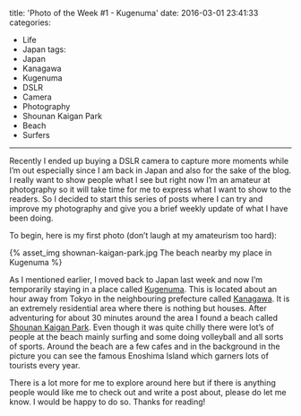 title: 'Photo of the Week #1 - Kugenuma'
date: 2016-03-01 23:41:33
categories:
- Life
- Japan
tags:
- Japan
- Kanagawa
- Kugenuma
- DSLR
- Camera
- Photography
- Shounan Kaigan Park
- Beach
- Surfers
---

Recently I ended up buying a DSLR camera to capture more moments while I’m out especially since I am back in Japan and also for the sake of the blog. I really want to show people what I see but right now I’m an amateur at photography so it will take time for me to express what I want to show to the readers. So I decided to start this series of posts where I can try and improve my photography and give you a brief weekly update of what I have been doing.

<!-- more --> 

To begin, here is my first photo (don’t laugh at my amateurism too hard):

{% asset_img shownan-kaigan-park.jpg The beach nearby my place in Kugenuma %}

As I mentioned earlier, I moved back to Japan last week and now I’m temporarily staying in a place called [Kugenuma](http://www.surfinginjapan.com/kanagawa/kugenuma). This is located about an hour away from Tokyo in the neighbouring prefecture called [Kanagawa](http://www.japan-guide.com/list/e1215.html).  It is an extremely residential area where there is nothing but houses. After adventuring for about 30 minutes around the area I found a beach called [Shounan Kaigan Park](http://www.tripadvisor.com/Attraction_Review-g1021277-d1997895-Reviews-Shonan_Kaigan_Park-Fujisawa_Kanagawa_Prefecture_Kanto.html). Even though it was quite chilly there were lot’s of people at the beach mainly surfing and some doing volleyball and all sorts of sports. Around the beach are a few cafes and in the background in the picture you can see the famous Enoshima Island which garners lots of tourists every year.

There is a lot more for me to explore around here but if there is anything people would like me to check out and write a post about, please do let me know. I would be happy to do so. Thanks for reading!

